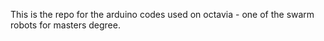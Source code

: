 This is the repo for the arduino codes used on octavia - one of the swarm robots for masters degree.
